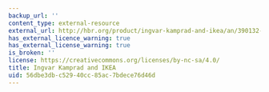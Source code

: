 ```yaml
---
backup_url: ''
content_type: external-resource
external_url: http://hbr.org/product/ingvar-kamprad-and-ikea/an/390132-PDF-ENG
has_external_licence_warning: true
has_external_license_warning: true
is_broken: ''
license: https://creativecommons.org/licenses/by-nc-sa/4.0/
title: Ingvar Kamprad and IKEA
uid: 56dbe3db-c529-40cc-85ac-7bdece76d46d
---
```

